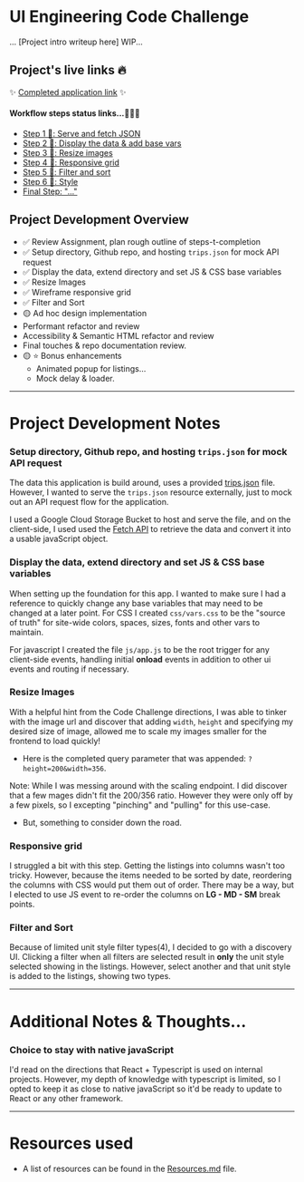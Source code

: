 # UI Engineering Code Challenge
... [Project intro writeup here] WIP...

## Project's live links 🔥

✨ [Completed application link](https://robbobfrh84.github.io/index.html) ✨

#### Workflow steps status links...🐾🐾🐾
  - [Step 1 🐾: Serve and fetch JSON](https://robbobfrh84.github.io/trips-ui/steps/1_Serve-and-fetch-JSON/index.html)  
  - [Step 2 🐾: Display the data & add base vars](https://robbobfrh84.github.io/trips-ui/steps/2_Display-the-data/index.html)  
  - [Step 3 🐾: Resize images](https://robbobfrh84.github.io/trips-ui/steps/3_Resize-images/index.html)  
  - [Step 4 🐾: Responsive grid](https://robbobfrh84.github.io/trips-ui/steps/4_Responsive-grid/index.html)  
  - [Step 5 🐾: Filter and sort](https://robbobfrh84.github.io/trips-ui/steps/5_Filter-and-sort/index.html)
  - [Step 6 🐾: Style](https://robbobfrh84.github.io/trips-ui/steps/6_Style/index.html)
  - [Final Step: "..."](https://robbobfrh84.github.io/index.html)

## Project Development Overview
- ✅ Review Assignment, plan rough outline of steps-t-completion
- ✅ Setup directory, Github repo, and hosting `trips.json` for mock API request
- ✅ Display the data, extend directory and set JS & CSS base variables
- ✅ Resize Images
- ✅ Wireframe responsive grid
- ✅ Filter and Sort
- 🟡 Ad hoc design implementation
- Performant refactor and review
- Accessibility & Semantic HTML refactor and review
- Final touches & repo documentation review.
- 🟡 ⭐️ Bonus enhancements
  - Animated popup for listings...
  - Mock delay & loader.

----
# Project Development Notes

### Setup directory, Github repo, and hosting `trips.json` for mock API request
The data this application is build around, uses a provided [trips.json](https://storage.googleapis.com/bobs_lab_bucket/json_host/trips.json) file. However, I wanted to serve the `trips.json` resource externally, just to mock out an API request flow for the application.

I used a Google Cloud Storage Bucket to host and serve the file, and on the client-side, I used used the [Fetch API](https://developer.mozilla.org/en-US/docs/Web/API/Fetch_API) to retrieve the data and convert it into a usable javaScript object.

### Display the data, extend directory and set JS & CSS base variables
When setting up the foundation for this app. I wanted to make sure I had a reference to quickly change any base variables that may need to be changed at a later point. For CSS I created `css/vars.css` to be the "source of truth" for site-wide colors, spaces, sizes, fonts and other vars to maintain.

For javascript I created the file `js/app.js` to be the root trigger for any client-side events, handling initial **onload** events in addition to other ui events and routing if necessary.  

### Resize Images
With a helpful hint from the Code Challenge directions, I was able to tinker with the image url and discover that adding `width`, `height` and specifying my desired size of image, allowed me to scale my images smaller for the frontend to load quickly!
- Here is the completed query parameter that was appended: `?height=200&width=356`.

Note: While I was messing around with the scaling endpoint. I did discover that a few mages didn't fit the 200/356 ratio. However they were only off by a few pixels, so I excepting "pinching" and "pulling" for this use-case.
- But, something to consider down the road.

### Responsive grid
I struggled a bit with this step. Getting the listings into columns wasn't too tricky. However, because the items needed to be sorted by date, reordering the columns with CSS would put them out of order. There may be a way, but I elected to use JS event to re-order the columns on **LG - MD - SM** break points.

### Filter and Sort
Because of limited unit style filter types(4), I decided to go with a discovery UI. Clicking a filter when all filters are selected result in **only** the unit style selected showing in the listings. However, select another and that unit style is added to the listings, showing two types.  


----
# Additional Notes & Thoughts...

### Choice to stay with native javaScript
I'd read on the directions that React + Typescript is used on internal projects. However, my depth of knowledge with typescript is limited, so I opted to keep it as close to native javaScript so it'd be ready to update to React or any other framework.

----
# Resources used
- A list of resources can be found in the [Resources.md](https://robbobfrh84.github.io/trips-ui/Resources.md) file.
